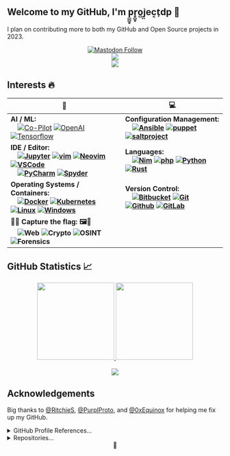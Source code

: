 ## Welcome to my GitHub, I'm p̻̻̥r̥̻̥o̻j̤͛ec͔t̞dp 👋

I plan on contributing more to both my GitHub and Open Source projects in 2023.

<p align="center">
<a rel="me" href="https://infosec.exchange/@projectdp"><img alt="Mastodon Follow" src="https://img.shields.io/mastodon/follow/000002038?domain=https%3A%2F%2Finfosec.exchange"></a></br>
<a href="https://twitter.com/projectdp"><img src="https://img.shields.io/badge/-@projectdp-%231DA1F2?style=flat&logo=twitter&logoColor=white"/></a></br>
<a href="https://stackoverflow.com/users/632887/p%cc%bb%cc%bb%cc%a5r%cc%a5%cc%bb%cc%a5o%cc%bbj%cd%9b%cc%a4ec%cd%94t%cc%9edp?tab=profile"><img src="https://img.shields.io/badge/projectdp-D16f37?style=flat&logo=Stackoverflow&logoColor=white"/></a>
</p>

## Interests 🔥
<div align="center">
  
|🤖|💻|
| --- | --- |
| <div align="left"><b>AI / ML:</b></br>&emsp;<a href="https://github.com/features/copilot/signup"><img src="https://img.shields.io/badge/-Co--Pilot-111?&logo=github" alt="Co-Pilot"></a> <a href="https://openai.com/blog/openai-codex/"><img src="https://img.shields.io/badge/-OpenAI-111?&logo=openai" alt="OpenAI"></a> <a href="https://www.tensorflow.org/"><img src="https://img.shields.io/badge/-TensorFlow-111?&logo=tensorflow" alt="Tensorflow"></a></div> | <div align="left"><b>Configuration Management:<b></br>&emsp;<a href="https://www.ansible.com/"><img src="https://img.shields.io/badge/-Ansible-111?&logo=ansible" alt="Ansible"></a> <a href="https://puppet.com/"><img src="https://img.shields.io/badge/-Puppet-111?&logo=Puppet" alt="puppet"></a> <a href="https://saltproject.io/"><img src="https://img.shields.io/badge/-Salt-111?&logo=saltproject" alt="saltproject"></a> |
| <div align="left"><b>IDE / Editor:<b></br>&emsp;<a href="https://jupyter.org/"><img src="https://img.shields.io/badge/-Jupyter-111?&logo=jupyter" alt="Jupyter"></a> <a href="https://www.vim.org/"><img src="https://img.shields.io/badge/-vim-111?&logo=vim" alt="vim"></a> <a href="https://neovim.io/"><img src="https://img.shields.io/badge/-Neovim-111?&logo=neovim" alt="Neovim"></a> <a href="https://code.visualstudio.com/"><img src="https://img.shields.io/badge/-VSCode-111?&logo=visualstudiocode" alt="VSCode"></a></br>&emsp;<a href="https://www.jetbrains.com/pycharm/"><img src="https://img.shields.io/badge/-PyCharm-111?&logo=pycharm" alt="PyCharm"></a> <a href="https://www.spyder-ide.org/"><img src="https://img.shields.io/badge/-Spyder-111?&logo=spyderide" alt="Spyder"></a> | <div align="left"><b>Languages:<b></br>&emsp;<a href="https://nim-lang.org/"><img src="https://img.shields.io/badge/-Nim-111?&logo=Nim" alt="Nim"></a> <a href="https://www.php.net/"><img src="https://img.shields.io/badge/-php-111?&logo=php" alt="php"></a> <a href="https://www.python.org/"><img src="https://img.shields.io/badge/-Python-111?&logo=Python" alt="Python"></a> <a href="https://www.rust-lang.org/"><img src="https://img.shields.io/badge/-Rust-111?&logo=Rust" alt="Rust"></a> |
| <div align="left"><b>Operating Systems / Containers:<b></br>&emsp;<a href="https://www.docker.com/"><img src="https://img.shields.io/badge/-Docker-111?&logo=Docker" alt="Docker"></a> <a href="https://kubernetes.io/"><img src="https://img.shields.io/badge/-Kubernetes-111?&logo=kubernetes" alt="Kubernetes"></a> <a href="https://www.linux.org/"><img src="https://img.shields.io/badge/-Linux-111?&logo=Linux" alt="Linux"></a> <a href="https://www.microsoft.com/en-us/windows"><img src="https://img.shields.io/badge/-Windows-111?&logo=windows" alt="Windows"></a> | <div align="left"><b>Version Control:<b></br>&emsp;<a href="https://bitbucket.org/product"><img src="https://img.shields.io/badge/-BitBucket-111?&logo=bitbucket" alt="Bitbucket"></a> <a href="https://git-scm.com/"><img src="https://img.shields.io/badge/-Git-111?&logo=git" alt="Git"></a> <a href="https://github.com/"><img src="https://img.shields.io/badge/-GitHub-111?&logo=github" alt="Github"></a> <a href="https://about.gitlab.com/"><img src="https://img.shields.io/badge/-GitLab-111?&logo=gitlab" alt="GitLab"></a> |
| <div align="left"><b>🚩🦶 Capture the flag: 🖼️🚩<b></br>&emsp;<img src="https://img.shields.io/badge/-%F0%9F%95%B8%20Web-333" alt="Web"> <img src="https://img.shields.io/badge/-%F0%9F%94%90%20Crypto-333" alt="Crypto"> <img src="https://img.shields.io/badge/%F0%9F%93%B0%20OSINT-333" alt="OSINT"> <img src="https://img.shields.io/badge/-%F0%9F%94%8D%20Forensics-333" alt="Forensics"> |
</div>

 ## GitHub Statistics 📈

<div align="center">
  
<a href="https://github.com/anuraghazra/github-readme-stats">
  <img height="180em" src="https://github-readme-stats.vercel.app/api?username=projectdp&theme=react&show_icons=true&border_radius=25&hide=issues&custom_title=GitHub%20Statistics" />
  <img height="180em" src="https://github-readme-stats.vercel.app/api/top-langs/?username=projectdp&theme=react&border_radius=25&hide=issues&langs_count=4&custom_title=Top%20Languages" />
  </br>
</a>
</br>

<a href="https://github.com/projectdp">
    <img src="https://komarev.com/ghpvc/?username=projectdp&color=blue"/>
</a>
</div>

## Acknowledgements
Big thanks to <a href="https://github.com/RitchieS">@RitchieS</a>, <a href="https://github.com/PurplProto">@PurplProto</a>, and <a href="https://github.com/0xEquinox">@0xEquinox</a> for helping me fix up my GitHub.

<details><summary>GitHub Profile References...</summary>
<ol>
<li><a href="https://github.com/0xEquinox">@0xEquinox</a></li>
<li><a href="https://github.com/FOrDunn">@FOrDunn</a></li>
<li><a href="https://github.com/Garoze">@Garoze</a></li>
<li><a href="https://github.com/GuillaumeFalourd">@GuillaumeFalourd</a></li>
<li><a href="https://github.com/HuskyHacks">@HuskyHacks</a></li>
<li><a href="https://github.com/K1B0R">@K1B0R</a></li>
<li><a href="https://github.com/RitchieS">@RitchieS</a></li>
<li><a href="https://github.com/brettcannon">@brettcannon</a></li>
<li><a href="https://github.com/jsifuentes">@jsifuentes</a></li>
<li><a href="https://github.com/kleiton0x00">@kleiton0x00</a></li>
<li><a href="https://github.com/mubix">@mubix</a></li>
<li><a href="https://github.com/purplProto">@purplProto</a></li>
<li><a href="https://github.com/remonsec">@remonsec</a></li>
</ol>
  </details>

<details><summary>Repositories...</summary>
<ol>
<li><a href="https://github.com/anuraghazra/github-readme-stats">github-readme-stats</a></li>
<li><a href="https://github.com/Ileriayo/markdown-badges">markdown-badges</a></li>
<li><a href="https://github.com/Ashutosh00710/github-readme-activity-graph">github-readme-activity-graph</a></li>
<li><a href="https://github.com/antonkomarev/github-profile-views-counter">github-profile-views-counter</a></li>
</ol>
</details>
  
<div align="center">
🦶
</div>

<!--
Profile references:
https://github.com/RitchieS
https://github.com/purplProto
https://github.com/0xEquinox
https://github.com/HuskyHacks
https://github.com/kleiton0x00
https://github.com/jsifuentes
https://github.com/remonsec
https://github.com/brettcannon
https://github.com/mubix
https://github.com/K1B0R
https://github.com/GuillaumeFalourd
https://github.com/Garoze
https://github.com/FOrDunn

Repos utilized for this page:
https://github.com/anuraghazra/github-readme-stats
https://github.com/Ileriayo/markdown-badges
https://github.com/Ashutosh00710/github-readme-activity-graph
https://github.com/antonkomarev/github-profile-views-counter
-->
